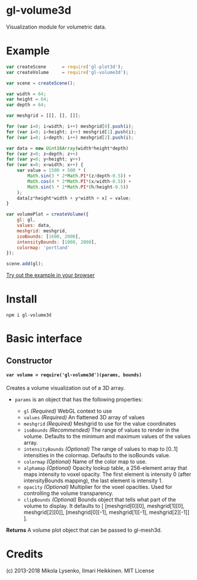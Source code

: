 gl-volume3d
=====================
Visualization module for volumetric data.

# Example

```javascript
var createScene      = require('gl-plot3d');
var createVolume     = require('gl-volume3d');

var scene = createScene();

var width = 64;
var height = 64;
var depth = 64;

var meshgrid = [[], [], []];

for (var i=0; i<width; i++) meshgrid[0].push(i);
for (var i=0; i<height; i++) meshgrid[1].push(i);
for (var i=0; i<depth; i++) meshgrid[2].push(i);

var data = new Uint16Array(width*height*depth)
for (var z=0; z<depth; z++)
for (var y=0; y<height; y++)
for (var x=0; x<width; x++) {
	var value = 1500 + 500 * (
		Math.sin(3 * 2*Math.PI*(z/depth-0.5)) +
		Math.cos(4 * 2*Math.PI*(x/width-0.5)) +
		Math.sin(5 * 2*Math.PI*(h/height-0.5))
	);
	data[z*height*width + y*width + x] = value;
}

var volumePlot = createVolume({
	gl: gl,
	values: data,
	meshgrid: meshgrid,
	isoBounds: [1600, 2000],
	intensityBounds: [1000, 2000],
	colormap: 'portland'
});

scene.add(gl);
```

[Try out the example in your browser](http://gl-vis.github.io/gl-volume3d/)

# Install

```
npm i gl-volume3d
```

# Basic interface

## Constructor

#### `var volume = require('gl-volume3d')(params, bounds)`
Creates a volume visualization out of a 3D array.

* `params` is an object that has the following properties:

	+ `gl` *(Required)* WebGL context to use
    + `values` *(Required)* An flattened 3D array of values
    + `meshgrid` *(Required)* Meshgrid to use for the value coordinates
    + `isoBounds` *(Recommended)* The range of values to render in the volume. Defaults  to the minimum and maximum values of the values array.
    + `intensityBounds` *(Optional)* The range of values to map to [0..1] intensities in the colormap. Defaults to the isoBounds value.
    + `colormap` *(Optional)* Name of the color map to use.
    + `alphamap` *(Optional)* Opacity lookup table, a 256-element array that maps intensity to voxel opacity. The first element is intensity 0 (after intensityBounds mapping), the last element is intensity 1.
    + `opacity` *(Optional)* Multiplier for the voxel opacities. Used for controlling the volume transparency.
	* `clipBounds` *(Optional)* Bounds object that tells what part of the volume to display. It defaults to [ [meshgrid[0][0], meshgrid[1][0], meshgrid[2][0]], [meshgrid[0][-1], meshgrid[1][-1], meshgrid[2][-1]] ].

**Returns** A volume plot object that can be passed to gl-mesh3d.

# Credits
(c) 2013-2018 Mikola Lysenko, Ilmari Heikkinen. MIT License
